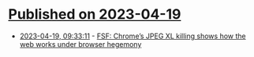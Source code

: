 # [Published on 2023-04-19](index.md)

* [2023-04-19, 09:33:11](https://lobste.rs/s/rdmvdz/fsf_chrome_s_jpeg_xl_killing_shows_how_web) - [FSF: Chrome’s JPEG XL killing shows how the web works under browser hegemony](https://arstechnica.com/gadgets/2023/04/free-software-group-decries-google-dropping-space-saving-jpeg-xl-format/)
